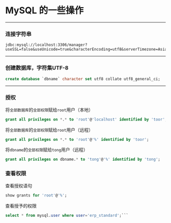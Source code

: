 # MySQL 的一些操作

---
### 连接字符串

```text
jdbc:mysql://localhost:3306/manager?useSSL=false&useUnicode=true&characterEncoding=utf8&serverTimezone=Asia/Shanghai&useLocalSessionState=true
```
---
### 创建数据库，字符集UTF-8

```sql
create database `dbname` character set utf8 collate utf8_general_ci;
```

---
### 授权

将`全部数据库`的`全部权限`赋给`root`用户（本地）
```sql
grant all privileges on *.* to 'root'@'localhost' identified by 'toor';
```

将`全部数据库`的`全部权限`赋给`root`用户（远程）
```sql
grant all privileges on *.* to 'root'@'%' identified by 'toor';
```

将`dbname`的`全部权限`赋给`tong`用户（远程）
```sql
grant all privileges on dbname.* to 'tong'@'%' identified by 'tong';
```

### 查看权限

查看授权语句
```sql
show grants for 'root'@'%';
```

查看授予的权限
```sql
select * from mysql.user where user='erp_standard';```